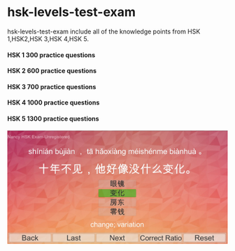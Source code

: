 # hsk-levels-test-exam
hsk-levels-test-exam include all of the knowledge points from HSK 1,HSK2,HSK 3,HSK 4,HSK 5.




#### HSK 1 300 practice questions
#### HSK 2 600 practice questions
#### HSK 3 700 practice questions
#### HSK 4 1000 practice questions
#### HSK 5 1300 practice questions
<img src="1.JPG">
